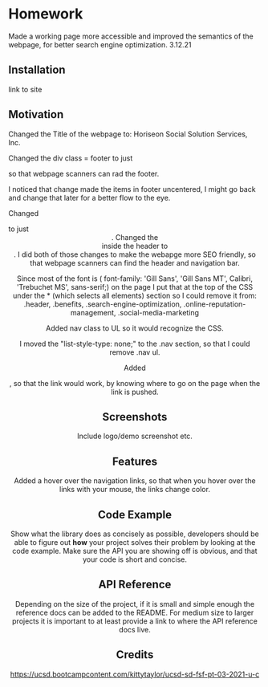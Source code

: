 # Homework
Made a working page more accessible and improved the semantics of the webpage, for better search engine optimization.
3.12.21 

## Installation
link to site

## Motivation
Changed the Title of the webpage to: Horiseon Social Solution Services, Inc.

Changed the div class = footer to just <footer> so that webpage scanners can rad the footer.

I noticed that change made the items in footer uncentered, I might go back and change that later for a better flow to the eye.

Changed <div class="header"> to just <header>.
Changed the <div> inside the header to <nav>.
I did both of those changes to make the webapge more SEO friendly, so that webpage scanners can find the header and navigation bar.


Since most of the font is ( font-family: 'Gill Sans', 'Gill Sans MT', Calibri, 'Trebuchet MS', sans-serif;) on the page I put that at the top of the CSS under the * (which selects all elements) section so I could remove it from: .header, .benefits, .search-engine-optimization, .online-reputation-management, .social-media-marketing 

Added nav class to UL so it would recognize the CSS.

I moved the  "list-style-type: none;" to the .nav section, so that I could remove .nav ul.

Added <div id="search-engine-optimization">, so that the link would work, by knowing where to go on the page when the link is pushed.
  
 
## Screenshots
Include logo/demo screenshot etc.


## Features
Added a hover over the navigation links, so that when you hover over the links with your mouse, the links change color.

## Code Example
Show what the library does as concisely as possible, developers should be able to figure out **how** your project solves their problem by looking at the code example. Make sure the API you are showing off is obvious, and that your code is short and concise.

## API Reference

Depending on the size of the project, if it is small and simple enough the reference docs can be added to the README. For medium size to larger projects it is important to at least provide a link to where the API reference docs live.

## Credits
https://ucsd.bootcampcontent.com/kittytaylor/ucsd-sd-fsf-pt-03-2021-u-c

